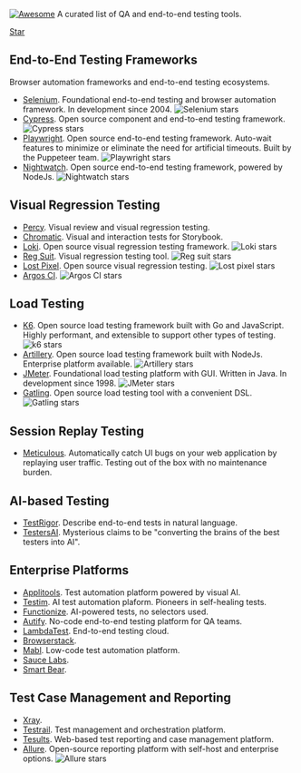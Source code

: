 <head>
  <script async defer src="https://buttons.github.io/buttons.js"></script>
</head>

[![Awesome](https://awesome.re/badge.svg)](https://awesome.re) A curated list of QA and end-to-end testing tools.

<a class="github-button" href="https://github.com/malomarrec/awesome-qa" data-size="large" data-show-count="true" aria-label="Star malomarrec/awesome-qa on GitHub">Star</a>


## End-to-End Testing Frameworks

Browser automation frameworks and end-to-end testing ecosystems.

- [Selenium](https://www.selenium.dev/). Foundational end-to-end testing and browser automation framework. In development since 2004. ![Selenium stars](https://img.shields.io/github/stars/SeleniumHQ/selenium?style=flat-square&logo=github&labelColor=%230D1117&color=%23161B22)
- [Cypress](https://www.cypress.io/). Open source component and end-to-end testing framework. ![Cypress stars](https://img.shields.io/github/stars/cypress-io/cypress?style=flat-square&logo=github&labelColor=%230D1117&color=%23161B22)
- [Playwright](https://playwright.dev/). Open source end-to-end testing framework. Auto-wait features to minimize or eliminate the need for artificial timeouts. Built by the Puppeteer team. ![Playwright stars](https://img.shields.io/github/stars/microsoft/playwright?style=flat-square&logo=github&labelColor=%230D1117&color=%23161B22)
- [Nightwatch](https://nightwatchjs.org/). Open source end-to-end testing framework, powered by NodeJs. ![Nightwatch stars](https://img.shields.io/github/stars/nightwatchjs/nightwatch?style=flat-square&logo=github&labelColor=%230D1117&color=%23161B22)

## Visual Regression Testing

- [Percy](https://percy.io/). Visual review and visual regression testing.
- [Chromatic](https://www.chromatic.com/). Visual and interaction tests for Storybook.
- [Loki](https://loki.js.org/). Open source visual regression testing framework. ![Loki stars](https://img.shields.io/github/stars/oblador/loki?style=flat-square&logo=github&labelColor=%230D1117&color=%23161B22)
- [Reg Suit](https://reg-viz.github.io/reg-suit/). Visual regression testing tool. ![Reg suit stars](https://img.shields.io/github/stars/reg-viz/reg-suit?style=flat-square&logo=github&labelColor=%230D1117&color=%23161B22)
- [Lost Pixel](https://lost-pixel.com/). Open source visual regression testing. ![Lost pixel stars](https://img.shields.io/github/stars/lost-pixel/lost-pixel?style=flat-square&logo=github&labelColor=%230D1117&color=%23161B22)
- [Argos CI](https://argos-ci.com/). ![Argos CI stars](https://img.shields.io/github/stars/argos-ci/argos?style=flat-square&logo=github&labelColor=%230D1117&color=%23161B22)

## Load Testing
- [K6](https://k6.io/). Open source load testing framework built with Go and JavaScript. Highly performant, and extensible to support other types of testing. ![k6 stars](https://img.shields.io/github/stars/grafana/k6?style=flat-square&logo=github&labelColor=%230D1117&color=%23161B22)
- [Artillery](https://www.artillery.io/). Open source load testing framework built with NodeJs. Enterprise platform available. ![Artillery stars](https://img.shields.io/github/stars/artilleryio/artillery?style=flat-square&logo=github&labelColor=%230D1117&color=%23161B22)
- [JMeter](https://jmeter.apache.org/). Foundational load testing platform with GUI. Written in Java. In development since 1998. ![JMeter stars](https://img.shields.io/github/stars/apache/jmeter?style=flat-square&logo=github&labelColor=%230D1117&color=%23161B22)
- [Gatling](https://github.com/gatling/gatling). Open source load testing tool with a convenient DSL. ![Gatling stars](https://img.shields.io/github/stars/gatling/gatling?style=flat-square&logo=github&labelColor=%230D1117&color=%23161B22)

## Session Replay Testing

- [Meticulous](https://meticulous.ai/). Automatically catch UI bugs on your web application by replaying user traffic. Testing out of the box with no maintenance burden.

## AI-based Testing

- [TestRigor](https://testrigor.com/). Describe end-to-end tests in natural language.
- [TestersAI](https://www.testersai.com/). Mysterious claims to be "converting the brains of the best testers into AI".
  
## Enterprise Platforms

- [Applitools](https://applitools.com/). Test automation platform powered by visual AI.
- [Testim](https://www.testim.io/). AI test automation plaform. Pioneers in self-healing tests.
- [Functionize](https://www.functionize.com/). AI-powered tests, no selectors used.
- [Autify](https://autify.com/). No-code end-to-end testing platform for QA teams.
- [LambdaTest](https://www.lambdatest.com/). End-to-end testing cloud.
- [Browserstack](https://www.browserstack.com/).
- [Mabl](https://www.mabl.com/). Low-code test automation platform.
- [Sauce Labs](https://saucelabs.com/).
- [Smart Bear](https://smartbear.com/).

## Test Case Management and Reporting

- [Xray](https://www.getxray.app/).
- [Testrail](https://www.testrail.com/). Test management and orchestration platform.
- [Tesults](https://www.tesults.com/). Web-based test reporting and case management platform.
- [Allure](https://qameta.io/allure-report/). Open-source reporting platform with self-host and enterprise options. ![Allure stars](https://img.shields.io/github/stars/allure-framework/allure2?style=flat-square&logo=github&labelColor=%230D1117&color=%23161B22)

